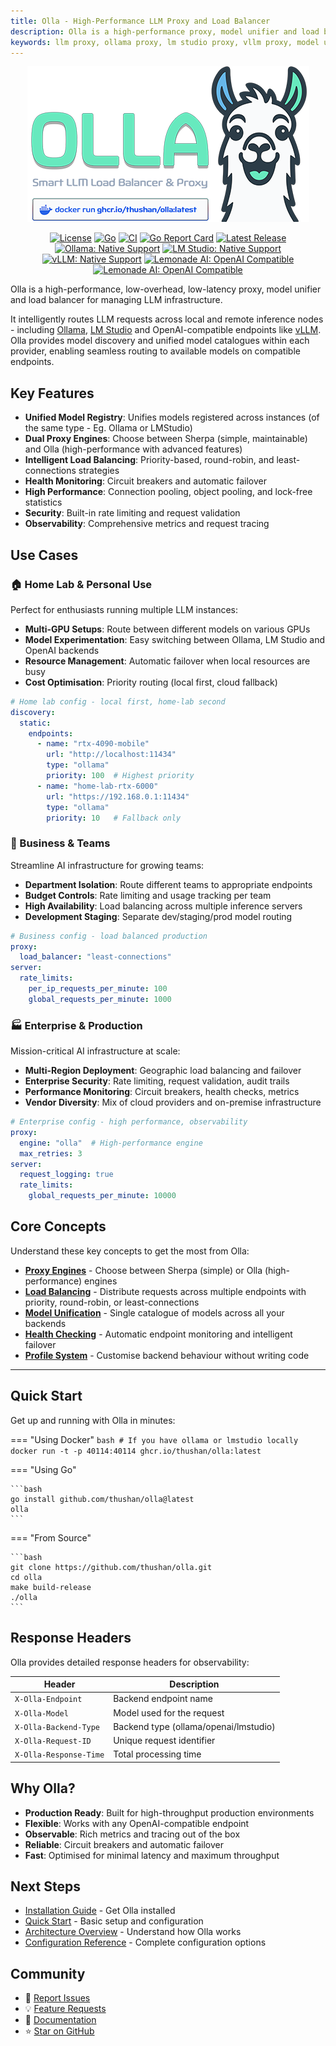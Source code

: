 ```yaml
---
title: Olla - High-Performance LLM Proxy and Load Balancer
description: Olla is a high-performance proxy, model unifier and load balancer for Ollama, LM Studio, vLLM and OpenAI-compatible LLM backends. Unified model catalogues, intelligent routing, and automatic failover.
keywords: llm proxy, ollama proxy, lm studio proxy, vllm proxy, model unification, load balancer, ai infrastructure
---
```


<div align="center">
  <img src="assets/images/banner.png" alt="Olla - LLM Proxy & Load Balancer" style="max-width: 100%; height: auto;">
  <p>
    <a href="https://github.com/thushan/olla/blob/master/LICENSE"><img src="https://img.shields.io/github/license/thushan/olla" alt="License"></a>
    <a href="https://golang.org/"><img src="https://img.shields.io/github/go-mod/go-version/thushan/olla" alt="Go"></a>
    <a href="https://github.com/thushan/olla/actions/workflows/ci.yml"><img src="https://github.com/thushan/olla/actions/workflows/ci.yml/badge.svg?branch=main" alt="CI"></a>
    <a href="https://goreportcard.com/report/github.com/thushan/olla"><img src="https://goreportcard.com/badge/github.com/thushan/olla" alt="Go Report Card"></a>
    <a href="https://github.com/thushan/olla/releases/latest"><img src="https://img.shields.io/github/release/thushan/olla" alt="Latest Release"></a> <br />
    <a href="https://ollama.com"><img src="https://img.shields.io/badge/Ollama-native-lightgreen.svg" alt="Ollama: Native Support"></a> 
    <a href="https://lmstudio.ai/"><img src="https://img.shields.io/badge/LM Studio-native-lightgreen.svg" alt="LM Studio: Native Support"></a> 
    <a href="https://github.com/vllm-project/vllm"><img src="https://img.shields.io/badge/vLLM-native-lightgreen.svg" alt="vLLM: Native Support"></a> 
    <a href="https://github.com/lemonade-sdk/lemonade"><img src="https://img.shields.io/badge/Lemonade-openai-lightblue.svg" alt="Lemonade AI: OpenAI Compatible"></a> 
    <a href="https://github.com/InternLM/lmdeploy"><img src="https://img.shields.io/badge/LM Deploy-openai-lightblue.svg" alt="Lemonade AI: OpenAI Compatible"></a> 
  </P>
</div>

Olla is a high-performance, low-overhead, low-latency proxy, model unifier and load balancer for managing LLM infrastructure. 

It intelligently routes LLM requests across local and remote inference nodes - including [Ollama](https://github.com/ollama/ollama), [LM Studio](https://lmstudio.ai/) and OpenAI-compatible endpoints like [vLLM](https://github.com/vllm-project/vllm). Olla provides model discovery and unified model catalogues within each provider, enabling seamless routing to available models on compatible endpoints.

## Key Features

- **Unified Model Registry**: Unifies models registered across instances (of the same type - Eg. Ollama or LMStudio)
- **Dual Proxy Engines**: Choose between Sherpa (simple, maintainable) and Olla (high-performance with advanced features)
- **Intelligent Load Balancing**: Priority-based, round-robin, and least-connections strategies
- **Health Monitoring**: Circuit breakers and automatic failover
- **High Performance**: Connection pooling, object pooling, and lock-free statistics
- **Security**: Built-in rate limiting and request validation
- **Observability**: Comprehensive metrics and request tracing

## Use Cases

### 🏠 Home Lab & Personal Use

Perfect for enthusiasts running multiple LLM instances:

- **Multi-GPU Setups**: Route between different models on various GPUs
- **Model Experimentation**: Easy switching between Ollama, LM Studio and OpenAI backends
- **Resource Management**: Automatic failover when local resources are busy
- **Cost Optimisation**: Priority routing (local first, cloud fallback)

```yaml
# Home lab config - local first, home-lab second
discovery:
  static:
    endpoints:
      - name: "rtx-4090-mobile"
        url: "http://localhost:11434" 
        type: "ollama"
        priority: 100  # Highest priority
      - name: "home-lab-rtx-6000"
        url: "https://192.168.0.1:11434"
        type: "ollama"
        priority: 10   # Fallback only
```

### 🏢 Business & Teams

Streamline AI infrastructure for growing teams:

- **Department Isolation**: Route different teams to appropriate endpoints
- **Budget Controls**: Rate limiting and usage tracking per team
- **High Availability**: Load balancing across multiple inference servers
- **Development Staging**: Separate dev/staging/prod model routing

```yaml
# Business config - load balanced production
proxy:
  load_balancer: "least-connections"
server:
  rate_limits:
    per_ip_requests_per_minute: 100
    global_requests_per_minute: 1000
```

### 🏭 Enterprise & Production

Mission-critical AI infrastructure at scale:

- **Multi-Region Deployment**: Geographic load balancing and failover
- **Enterprise Security**: Rate limiting, request validation, audit trails  
- **Performance Monitoring**: Circuit breakers, health checks, metrics
- **Vendor Diversity**: Mix of cloud providers and on-premise infrastructure

```yaml
# Enterprise config - high performance, observability
proxy:
  engine: "olla"  # High-performance engine
  max_retries: 3
server:
  request_logging: true
  rate_limits:
    global_requests_per_minute: 10000
```

## Core Concepts

Understand these key concepts to get the most from Olla:

- **[Proxy Engines](concepts/proxy-engines.md)** - Choose between Sherpa (simple) or Olla (high-performance) engines
- **[Load Balancing](concepts/load-balancing.md)** - Distribute requests across multiple endpoints with priority, round-robin, or least-connections
- **[Model Unification](concepts/model-unification.md)** - Single catalogue of models across all your backends
- **[Health Checking](concepts/health-checking.md)** - Automatic endpoint monitoring and intelligent failover
- **[Profile System](concepts/profile-system.md)** - Customise backend behaviour without writing code

---

## Quick Start

Get up and running with Olla in minutes:

=== "Using Docker"
    ```bash
    # If you have ollama or lmstudio locally
    docker run -t -p 40114:40114 ghcr.io/thushan/olla:latest
    ```

=== "Using Go"

    ```bash
    go install github.com/thushan/olla@latest
    olla
    ```

=== "From Source"

    ```bash
    git clone https://github.com/thushan/olla.git
    cd olla
    make build-release
    ./olla
    ```

## Response Headers

Olla provides detailed response headers for observability:

| Header | Description |
|--------|-------------|
| `X-Olla-Endpoint` | Backend endpoint name |
| `X-Olla-Model` | Model used for the request |
| `X-Olla-Backend-Type` | Backend type (ollama/openai/lmstudio) |
| `X-Olla-Request-ID` | Unique request identifier |
| `X-Olla-Response-Time` | Total processing time |

## Why Olla?

- **Production Ready**: Built for high-throughput production environments
- **Flexible**: Works with any OpenAI-compatible endpoint
- **Observable**: Rich metrics and tracing out of the box
- **Reliable**: Circuit breakers and automatic failover
- **Fast**: Optimised for minimal latency and maximum throughput

## Next Steps

- [Installation Guide](getting-started/installation.md) - Get Olla installed
- [Quick Start](getting-started/quickstart.md) - Basic setup and configuration
- [Architecture Overview](development/architecture.md) - Understand how Olla works
- [Configuration Reference](configuration/reference.md) - Complete configuration options

## Community

- 🐛 [Report Issues](https://github.com/thushan/olla/issues)
- 💡 [Feature Requests](https://github.com/thushan/olla/discussions)
- 📖 [Documentation](https://thushan.github.io/olla/)
- ⭐ [Star on GitHub](https://github.com/thushan/olla)
